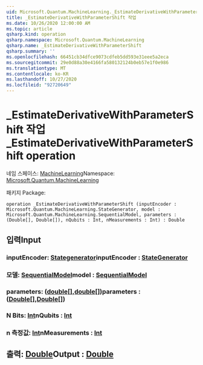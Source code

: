 ```yaml
---
uid: Microsoft.Quantum.MachineLearning._EstimateDerivativeWithParameterShift
title: _EstimateDerivativeWithParameterShift 작업
ms.date: 10/26/2020 12:00:00 AM
ms.topic: article
qsharp.kind: operation
qsharp.namespace: Microsoft.Quantum.MachineLearning
qsharp.name: _EstimateDerivativeWithParameterShift
qsharp.summary: ''
ms.openlocfilehash: 66451cb34dfce9073cdfeb5dd593e31eee5a2eca
ms.sourcegitcommit: 29e0d88a30e4166fa580132124b0eb57e1f0e986
ms.translationtype: MT
ms.contentlocale: ko-KR
ms.lasthandoff: 10/27/2020
ms.locfileid: "92720649"
---
```

# <a name="_estimatederivativewithparametershift-operation"></a><span data-ttu-id="6b3c6-102">_EstimateDerivativeWithParameterShift 작업</span><span class="sxs-lookup"><span data-stu-id="6b3c6-102">_EstimateDerivativeWithParameterShift operation</span></span>

<span data-ttu-id="6b3c6-103">네임 스페이스: [MachineLearning](xref:Microsoft.Quantum.MachineLearning)</span><span class="sxs-lookup"><span data-stu-id="6b3c6-103">Namespace: [Microsoft.Quantum.MachineLearning](xref:Microsoft.Quantum.MachineLearning)</span></span>

<span data-ttu-id="6b3c6-104">패키지 [](https://nuget.org/packages/)</span><span class="sxs-lookup"><span data-stu-id="6b3c6-104">Package: [](https://nuget.org/packages/)</span></span>




```qsharp
operation _EstimateDerivativeWithParameterShift (inputEncoder : Microsoft.Quantum.MachineLearning.StateGenerator, model : Microsoft.Quantum.MachineLearning.SequentialModel, parameters : (Double[], Double[]), nQubits : Int, nMeasurements : Int) : Double
```


## <a name="input"></a><span data-ttu-id="6b3c6-105">입력</span><span class="sxs-lookup"><span data-stu-id="6b3c6-105">Input</span></span>

### <a name="inputencoder--stategenerator"></a><span data-ttu-id="6b3c6-106">inputEncoder: [Stategenerator](xref:Microsoft.Quantum.MachineLearning.StateGenerator)</span><span class="sxs-lookup"><span data-stu-id="6b3c6-106">inputEncoder : [StateGenerator](xref:Microsoft.Quantum.MachineLearning.StateGenerator)</span></span>




### <a name="model--sequentialmodel"></a><span data-ttu-id="6b3c6-107">모델: [SequentialModel](xref:Microsoft.Quantum.MachineLearning.SequentialModel)</span><span class="sxs-lookup"><span data-stu-id="6b3c6-107">model : [SequentialModel](xref:Microsoft.Quantum.MachineLearning.SequentialModel)</span></span>




### <a name="parameters--doubledouble"></a><span data-ttu-id="6b3c6-108">parameters: ([double](xref:microsoft.quantum.lang-ref.double)[],[double](xref:microsoft.quantum.lang-ref.double)[])</span><span class="sxs-lookup"><span data-stu-id="6b3c6-108">parameters : ([Double](xref:microsoft.quantum.lang-ref.double)[],[Double](xref:microsoft.quantum.lang-ref.double)[])</span></span>




### <a name="nqubits--int"></a><span data-ttu-id="6b3c6-109">N Bits: [Int](xref:microsoft.quantum.lang-ref.int)</span><span class="sxs-lookup"><span data-stu-id="6b3c6-109">nQubits : [Int](xref:microsoft.quantum.lang-ref.int)</span></span>




### <a name="nmeasurements--int"></a><span data-ttu-id="6b3c6-110">n 측정값: [Int](xref:microsoft.quantum.lang-ref.int)</span><span class="sxs-lookup"><span data-stu-id="6b3c6-110">nMeasurements : [Int](xref:microsoft.quantum.lang-ref.int)</span></span>





## <a name="output--double"></a><span data-ttu-id="6b3c6-111">출력: [Double](xref:microsoft.quantum.lang-ref.double)</span><span class="sxs-lookup"><span data-stu-id="6b3c6-111">Output : [Double](xref:microsoft.quantum.lang-ref.double)</span></span>

